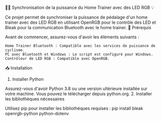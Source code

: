 🚴‍♂️ Synchronisation de la puissance du Home Trainer avec des LED RGB 💡



Ce projet permet de synchroniser la puissance de pédalage d'un home trainer avec des LED RGB en utilisant OpenRGB pour le contrôle des LED et Bleak pour la communication Bluetooth avec le home trainer.
🌟 Prérequis

Avant de commencer, assurez-vous d'avoir les éléments suivants :

    Home Trainer Bluetooth : Compatible avec les services de puissance de cyclisme.
    PC avec Bluetooth et Windows : Le script est configuré pour Windows.
    Contrôleur de LED RGB : Compatible avec OpenRGB.

📥 Installation
1. Installer Python

Assurez-vous d'avoir Python 3.8 ou une version ultérieure installée sur votre machine. Vous pouvez le télécharger depuis python.org.
2. Installer les bibliothèques nécessaires

Utilisez pip pour installer les bibliothèques requises :
pip install bleak openrgb-python python-dotenv


